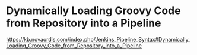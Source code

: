 # Dynamically Loading Groovy Code from Repository into a Pipeline

https://kb.novaordis.com/index.php/Jenkins_Pipeline_Syntax#Dynamically_Loading_Groovy_Code_from_Repository_into_a_Pipeline